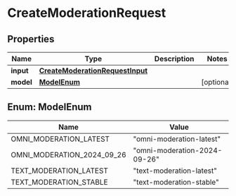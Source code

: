 

# CreateModerationRequest


## Properties

| Name | Type | Description | Notes |
|------------ | ------------- | ------------- | -------------|
|**input** | [**CreateModerationRequestInput**](CreateModerationRequestInput.md) |  |  |
|**model** | [**ModelEnum**](#ModelEnum) |  |  [optional] |



## Enum: ModelEnum

| Name | Value |
|---- | -----|
| OMNI_MODERATION_LATEST | &quot;omni-moderation-latest&quot; |
| OMNI_MODERATION_2024_09_26 | &quot;omni-moderation-2024-09-26&quot; |
| TEXT_MODERATION_LATEST | &quot;text-moderation-latest&quot; |
| TEXT_MODERATION_STABLE | &quot;text-moderation-stable&quot; |



